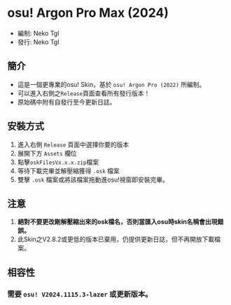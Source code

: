 # osu! Argon Pro Max (2024)
- 編制: Neko Tgl
- 發行: Neko Tgl
## 簡介
- 這是一個更專業的osu! Skin，基於 `osu! Argon Pro (2022)` 所編制。
- 可以進入右側之`Release`頁面查看所有發行版本！
- 原始碼中附有自發行至今更新日誌。
## 安裝方式
1. 進入右側 `Release` 頁面中選擇你要的版本
2. 展開下方 `Assets` 欄位
3. 點擊`oskFilesVx.x.x.zip`檔案
4. 等待下載完畢並解壓縮獲得 `.osk` 檔案
5. 雙擊 `.osk` 檔案或將該檔案拖動進osu!視窗即安裝完畢。
## 注意
1. **絕對不要更改剛解壓縮出來的osk檔名，否則當匯入osu時skin名稱會出現錯誤。**
2. 此Skin之V2.8.2或更低的版本已棄用，仍提供更新日誌，但不再開放下載檔案。
## 相容性
### **需要 `osu! V2024.1115.3-lazer` 或更新版本。**
